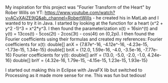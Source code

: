My inspiration for this project was "Fourier Transform of the Heart" by Rober Wills on YT: https://www.youtube.com/watch?v=ACvXAjZE9jQ&ab_channel=RobertWills - he created his in MatLab and I wanted to try it in Java.
I started by looking at the function for a heart (x^2 + y^2 -1)^3 = x^2*y^3. I then found the parameterization x(t) = 16sin^(t) and y(t) = 13cos(t) - 5cos(2t) - 2cos(3t) - cos(4t) on (0,2pi). 
I then found the Fourier coefficients using their formulas and created my references:
Fourier coefficients for x(t):
  double[] anX = {7.87e^-16, -4.12e^-16, -4.23e-15, -1.73e-15, 1.34e-15}
  double[] bnX = {12.0, 1.59e-16, -4.0, -3.5e-16, -7.77e-16}
Fourier coefficients for y(t):
  double[] anY = {13.0, -5.0, -2.0, -1.0, 4.24e-16}
  double[] bnY = {4.32e-16, 1.79e-15, -4.15e-15, 1.23e-15, 1.93e-15}


I started out making this in Eclipse with JavaFX lib but switched to Processing as it made more sense for me.
This was fun but tedious! 

